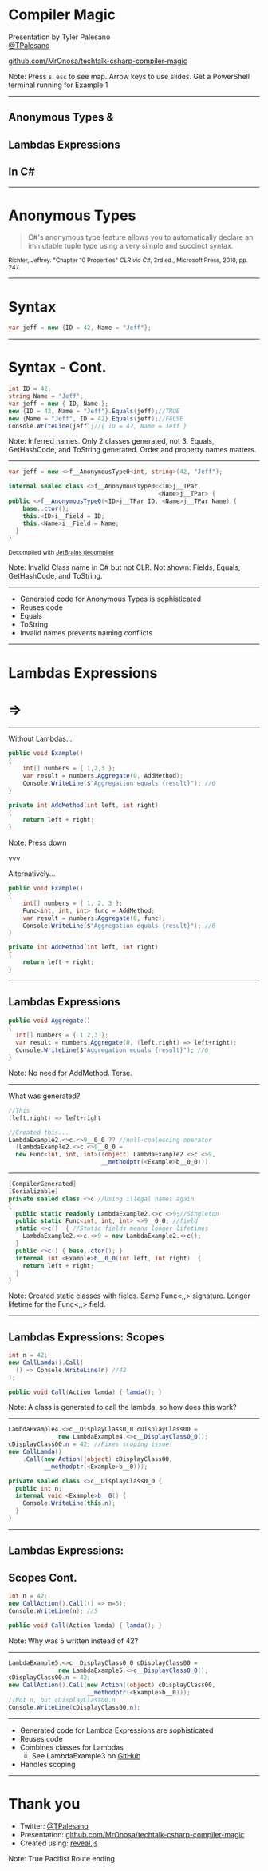 # Compiler Magic
Presentation by Tyler Palesano  
[@TPalesano](https://twitter.com/TPalesano)

[github.com/MrOnosa/techtalk-csharp-compiler-magic](https://github.com/MrOnosa/techtalk-csharp-compiler-magic)

Note: Press `s`. `esc` to see map. Arrow keys to use slides. Get a PowerShell terminal running for Example 1

---

## Anonymous Types &
## Lambdas Expressions
## In C\# #

---

# Anonymous Types

>C#'s anonymous type feature allows you to automatically declare an immutable tuple type using a very simple and succinct syntax.

<small>Richter, Jeffrey. "Chapter 10 Properties" _CLR via C#_, 3rd ed., Microsoft Press, 2010, pp. 247.</small>

---

# Syntax

```csharp
var jeff = new {ID = 42, Name = "Jeff"};
```

---

# Syntax - Cont.

```csharp
int ID = 42;
string Name = "Jeff";
var jeff = new { ID, Name };
new {ID = 42, Name = "Jeff"}.Equals(jeff);//TRUE
new {Name = "Jeff", ID = 42}.Equals(jeff);//FALSE
Console.WriteLine(jeff);//{ ID = 42, Name = Jeff }
```

Note: Inferred names. Only 2 classes generated, not 3. Equals, GetHashCode, and ToString generated. Order and property names matters.

---

```csharp
var jeff = new <>f__AnonymousType0<int, string>(42, "Jeff");
```

```csharp
internal sealed class <>f__AnonymousType0<<ID>j__TPar, 
                                          <Name>j__TPar> {
public <>f__AnonymousType0(<ID>j__TPar ID, <Name>j__TPar Name) {
    base..ctor();
    this.<ID>i__Field = ID;
    this.<Name>i__Field = Name;
  }
}
```

<small>Decompiled with [JetBrains decompiler](https://www.jetbrains.com/decompiler/)</small>

Note: Invalid Class name in C# but not CLR. Not shown: Fields, Equals, GetHashCode, and ToString.

---

* Generated code for Anonymous Types is sophisticated
 * Reuses code
 * Equals
 * ToString
 * Invalid names prevents naming conflicts

---

# Lambdas Expressions
# =>

---

Without Lambdas...
```csharp
public void Example()
{
    int[] numbers = { 1,2,3 };
    var result = numbers.Aggregate(0, AddMethod);
    Console.WriteLine($"Aggregation equals {result}"); //6
}

private int AddMethod(int left, int right)
{
    return left + right;
}
```

Note: Press down

vvv

Alternatively...
```csharp
public void Example()
{
    int[] numbers = { 1, 2, 3 };
    Func<int, int, int> func = AddMethod;
    var result = numbers.Aggregate(0, func);
    Console.WriteLine($"Aggregation equals {result}"); //6
}

private int AddMethod(int left, int right)
{
    return left + right;
}
```

---

## Lambdas Expressions

```csharp
public void Aggregate()
{
  int[] numbers = { 1,2,3 };
  var result = numbers.Aggregate(0, (left,right) => left+right);
  Console.WriteLine($"Aggregation equals {result}"); //6
}
```

Note: No need for AddMethod. Terse.

---

What was generated?
```csharp
//This
(left,right) => left+right
```
```csharp
//Created this...
LambdaExample2.<>c.<>9__0_0 ?? //null-coalescing operator
  (LambdaExample2.<>c.<>9__0_0 = 
  new Func<int, int, int>((object) LambdaExample2.<>c.<>9, 
                          __methodptr(<Example>b__0_0)))
```

---

```csharp
[CompilerGenerated] 
[Serializable]
private sealed class <>c //Using illegal names again
{
  public static readonly LambdaExample2.<>c <>9;//Singleton
  public static Func<int, int, int> <>9__0_0; //field
  static <>c()  { //Static fields means longer lifetimes
    LambdaExample2.<>c.<>9 = new LambdaExample2.<>c(); 
  }
  public <>c() { base..ctor(); }
  internal int <Example>b__0_0(int left, int right)  {
    return left + right;
  }
}
```

Note: Created static classes with fields. Same Func<,,> signature. Longer lifetime for the Func<,,> field.

---

## Lambdas Expressions: Scopes

```csharp
int n = 42;
new CallLamda().Call(
  () => Console.WriteLine(n) //42
);
```
```csharp
public void Call(Action lamda) { lamda(); }
```

Note: A class is generated to call the lambda, so how does this work?

---

```csharp
LambdaExample4.<>c__DisplayClass0_0 cDisplayClass00 =
              new LambdaExample4.<>c__DisplayClass0_0();
cDisplayClass00.n = 42; //Fixes scoping issue!
new CallLamda()
    .Call(new Action((object) cDisplayClass00, 
          __methodptr(<Example>b__0)));
```

```csharp
private sealed class <>c__DisplayClass0_0 {
  public int n; 
  internal void <Example>b__0() {
    Console.WriteLine(this.n);
  }
}
```

---

## Lambdas Expressions:
## Scopes Cont.

```csharp
int n = 42;
new CallAction().Call(() => n=5);
Console.WriteLine(n); //5
```
```csharp
public void Call(Action lamda) { lamda(); }
```

Note: Why was 5 written instead of 42?

---

```csharp
LambdaExample5.<>c__DisplayClass0_0 cDisplayClass00 = 
              new LambdaExample5.<>c__DisplayClass0_0();
cDisplayClass00.n = 42;
new CallAction().Call(new Action((object) cDisplayClass00, 
                      __methodptr(<Example>b__0)));
//Not n, but cDisplayClass00.n
Console.WriteLine(cDisplayClass00.n);
```

---

* Generated code for Lambda Expressions are sophisticated
 * Reuses code
 * Combines classes for Lambdas 
   * See LambdaExample3 on [GitHub](https://github.com/MrOnosa/techtalk-csharp-compiler-magic) 
 * Handles scoping

---

# Thank you

* Twitter: [@TPalesano](https://twitter.com/TPalesano)
* Presentation: [github.com/MrOnosa/techtalk-csharp-compiler-magic](https://github.com/MrOnosa/techtalk-csharp-compiler-magic)
* Created using: [reveal.js](https://github.com/hakimel/reveal.js/)

Note: True Pacifist Route ending